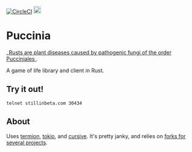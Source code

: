 [![CircleCI](https://circleci.com/gh/stillinbeta/puccinia.svg?style=svg)](https://circleci.com/gh/stillinbeta/puccinia)
<a href='http://www.recurse.com' title='Made with love at the Recurse Center'><img src='https://cloud.githubusercontent.com/assets/2883345/11325206/336ea5f4-9150-11e5-9e90-d86ad31993d8.png' height='20px'/></a>

# Puccinia

_[Rusts are plant diseases caused by pathogenic fungi of the order Pucciniales ][puccinia].

[puccinia]: https://en.wikipedia.org/wiki/Rust_(fungus)
A game of life library and client in Rust.

## Try it out!

`telnet stillinbeta.com 30434`

## About

Uses [termion], [tokio], and [cursive]. 
It's pretty janky, and relies on [forks for several projects][cargo].

[termion]: https://gitlab.redox-os.org/redox-os/termion
[tokio]: https://tokio.rs/
[cursive]: https://github.com/gyscos/Cursive
[cargo]: /Cargo.toml
